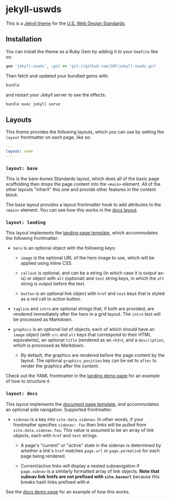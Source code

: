 # jekyll-uswds

This is a [Jekyll theme](https://jekyllrb.com/docs/themes/) for the
[U.S. Web Design Standards](https://standards.usa.gov).

## Installation

You can install the theme as a Ruby Gem by adding it to your `Gemfile` like so:

```ruby
gem 'jekyll-uswds', :git => 'git://github.com/18F/jekyll-uswds.git'
```

Then fetch and updated your bundled gems with:

```sh
bundle
```

and restart your Jekyll server to see the effects:

```sh
bundle exec jekyll serve
```

## Layouts

This theme provides the following layouts, which you can use by setting the
`layout` frontmatter on each page, like so:

```yaml
---
layout: name
---
```

### `layout: base`
This is the bare-bones Standards layout, which does all of the basic page
scaffolding then drops the page content into the `<main>` element. All of the
other layouts "inherit" this one and provide other features in the content
block.

The base layout provides a layout frontmatter hook to add attributes
to the `<main>` element. You can see how this works in the [docs
layout](_layouts/docs.html#L3-L4).


### `layout: landing`
This layout implements the [landing page
template](https://standards.usa.gov/page-templates/landing/), which
accommodates the following frontmatter:

* `hero` is an optional object with the following keys:

  * `image` is the optional URL of the hero image to use, which will
    be applied using inline CSS.

  * `callout` is optional, and can be a string (in which case it is output
    as-is) or object with `alt` (optional) and `text` string keys, in
    which the `alt` string is output before the text.

  * `button` is an optional link object with `href` and `text` keys
    that is styled as a red call to action button.

* `tagline` and `intro` are optional strings that, if both are
  provided, are rendered immediately after the hero in a grid layout.
  The `intro` text will be processed as Markdown.

* `graphics` is an optional list of objects, each of which should
  have an `image` object (with `src` and `alt` keys that correspond
  to their HTML equivalents), an optional `title` (rendered as an
  `<h3>`), and a `description`, which is processed as Markdown.

  * By default, the  graphics are rendered before the page content by
    the layout. The optional `graphics_position` key can be set to
    `after` to render the graphics after the content.

Check out the YAML frontmatter in the [landing demo
page](demo/landing.html) for an example of how to structure it.


### `layout: docs`
This layout implements the [document page
template](https://standards.usa.gov/page-templates/docs/), and
accommodates an optional side navigation. Supported frontmatter:

* `sidenav` is a key _into_ `site.data.sidenav`. In other words, if
  your frontmatter specifies `sidenav: foo` then links will be pulled
  from `site.data.sidenav.foo`. This value is assumed to be an array
  of link objects, each with `href` and `text` strings.

  * A page's "current" or "active" state in the sidenav is determined
    by whether a link's `href` matches `page.url` or `page.permalink`
    for each page being rendered.

  * Current/active links will display a nested subnavigation if
    `page.subnav` is a similarly formatted array of link objects.
    **Note that subnav link hrefs are not prefixed with
    `site.baseurl`** because this breaks hash links prefixed with
    `#`.

See the [docs demo page](demo/docs.md) for an example of how this
works.

